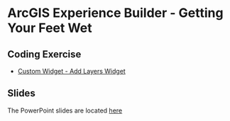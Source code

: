 # ArcGIS Experience Builder - Getting Your Feet Wet

## Coding Exercise ##
- [Custom Widget - Add Layers Widget][lab1]

## Slides ##
The PowerPoint slides are located [here][slides]

[lab1]: ./Exercises/widget1.md
[slides]: ./Slides/ArcGIS_Experience_Builder_GISLIS.pptx
